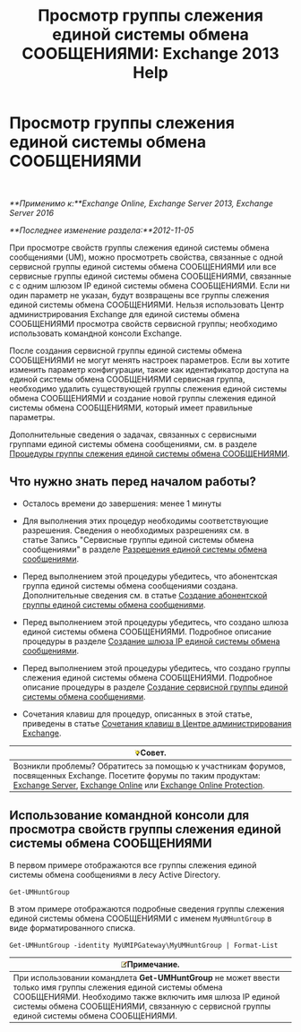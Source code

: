 ﻿---
title: 'Просмотр группы слежения единой системы обмена СООБЩЕНИЯМИ: Exchange 2013 Help'
TOCTitle: Просмотр группы слежения единой системы обмена СООБЩЕНИЯМИ
ms:assetid: f038f7b4-4de9-4373-bd58-09d49e37a3ed
ms:mtpsurl: https://technet.microsoft.com/ru-ru/library/Bb125167(v=EXCHG.150)
ms:contentKeyID: 50556505
ms.date: 05/22/2018
mtps_version: v=EXCHG.150
ms.translationtype: MT
---

# Просмотр группы слежения единой системы обмена СООБЩЕНИЯМИ

 

_**Применимо к:**Exchange Online, Exchange Server 2013, Exchange Server 2016_

_**Последнее изменение раздела:**2012-11-05_

При просмотре свойств группы слежения единой системы обмена сообщениями (UM), можно просмотреть свойства, связанные с одной сервисной группы единой системы обмена СООБЩЕНИЯМИ или все сервисные группы единой системы обмена СООБЩЕНИЯМИ, связанные с с одним шлюзом IP единой системы обмена СООБЩЕНИЯМИ. Если ни один параметр не указан, будут возвращены все группы слежения единой системы обмена СООБЩЕНИЯМИ. Нельзя использовать Центр администрирования Exchange для единой системы обмена СООБЩЕНИЯМИ просмотра свойств сервисной группы; необходимо использовать командной консоли Exchange.

После создания сервисной группы единой системы обмена СООБЩЕНИЯМИ не могут менять настроек параметров. Если вы хотите изменить параметр конфигурации, такие как идентификатор доступа на единой системы обмена СООБЩЕНИЯМИ сервисная группа, необходимо удалить существующей группы слежения единой системы обмена СООБЩЕНИЯМИ и создание новой группы слежения единой системы обмена СООБЩЕНИЯМИ, который имеет правильные параметры.

Дополнительные сведения о задачах, связанных с сервисными группами единой системы обмена сообщениями, см. в разделе [Процедуры группы слежения единой системы обмена СООБЩЕНИЯМИ](um-hunt-group-procedures-exchange-2013-help.md).

## Что нужно знать перед началом работы?

  - Осталось времени до завершения: менее 1 минуты

  - Для выполнения этих процедур необходимы соответствующие разрешения. Сведения о необходимых разрешениях см. в статье Запись "Сервисные группы единой системы обмена сообщениями" в разделе [Разрешения единой системы обмена сообщениями](unified-messaging-permissions-exchange-2013-help.md).

  - Перед выполнением этой процедуры убедитесь, что абонентская группа единой системы обмена сообщениями создана. Дополнительные сведения см. в статье [Создание абонентской группы единой системы обмена сообщениями](create-a-um-dial-plan-exchange-2013-help.md).

  - Перед выполнением этой процедуры убедитесь, что создано шлюза единой системы обмена СООБЩЕНИЯМИ. Подробное описание процедуры в разделе [Создание шлюза IP единой системы обмена сообщениями](create-a-um-ip-gateway-exchange-2013-help.md).

  - Перед выполнением этой процедуры убедитесь, что создано группы слежения единой системы обмена СООБЩЕНИЯМИ. Подробное описание процедуры в разделе [Создание сервисной группы единой системы обмена сообщениями](create-a-um-hunt-group-exchange-2013-help.md).

  - Сочетания клавиш для процедур, описанных в этой статье, приведены в статье [Сочетания клавиш в Центре администрирования Exchange](keyboard-shortcuts-in-the-exchange-admin-center-exchange-online-protection-help.md).

<table>
<thead>
<tr class="header">
<th><img src="images/Bb124558.tip(EXCHG.150).gif" title="Совет" alt="Совет" />Совет.</th>
</tr>
</thead>
<tbody>
<tr class="odd">
<td>Возникли проблемы? Обратитесь за помощью к участникам форумов, посвященных Exchange. Посетите форумы по таким продуктам: <a href="https://go.microsoft.com/fwlink/p/?linkid=60612">Exchange Server</a>, <a href="https://go.microsoft.com/fwlink/p/?linkid=267542">Exchange Online</a> или <a href="https://go.microsoft.com/fwlink/p/?linkid=285351">Exchange Online Protection</a>.</td>
</tr>
</tbody>
</table>


## Использование командной консоли для просмотра свойств группы слежения единой системы обмена СООБЩЕНИЯМИ

В первом примере отображаются все группы слежения единой системы обмена сообщениями в лесу Active Directory.

    Get-UMHuntGroup

В этом примере отображаются подробные сведения группы слежения единой системы обмена СООБЩЕНИЯМИ с именем `MyUMHuntGroup` в виде форматированного списка.

    Get-UMHuntGroup -identity MyUMIPGateway\MyUMHuntGroup | Format-List

<table>
<thead>
<tr class="header">
<th><img src="images/JJ126620.note(EXCHG.150).gif" title="Примечание" alt="Примечание" />Примечание.</th>
</tr>
</thead>
<tbody>
<tr class="odd">
<td>При использовании командлета <strong>Get-UMHuntGroup</strong> не может ввести только имя группы слежения единой системы обмена СООБЩЕНИЯМИ. Необходимо также включить имя шлюза IP единой системы обмена СООБЩЕНИЯМИ, связанную с сервисной группы единой системы обмена СООБЩЕНИЯМИ.</td>
</tr>
</tbody>
</table>

